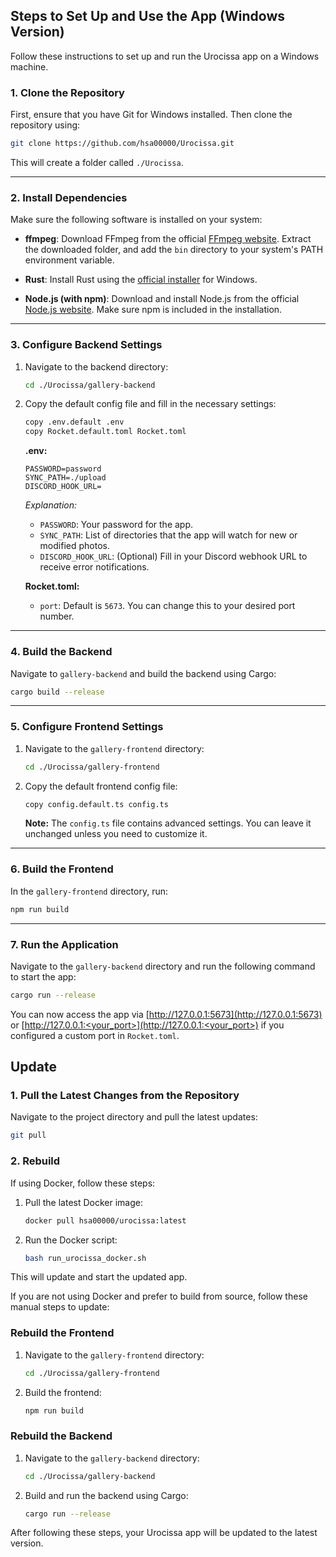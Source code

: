 ## Steps to Set Up and Use the App (Windows Version)

Follow these instructions to set up and run the Urocissa app on a Windows machine.

### 1. Clone the Repository

First, ensure that you have Git for Windows installed. Then clone the repository using:

```bash
git clone https://github.com/hsa00000/Urocissa.git
```

This will create a folder called `./Urocissa`.

---

### 2. Install Dependencies

Make sure the following software is installed on your system:

- **ffmpeg**: Download FFmpeg from the official [FFmpeg website](https://ffmpeg.org/download.html). Extract the downloaded folder, and add the `bin` directory to your system's PATH environment variable.

- **Rust**: Install Rust using the [official installer](https://www.rust-lang.org/tools/install) for Windows.

- **Node.js (with npm)**: Download and install Node.js from the official [Node.js website](https://nodejs.org). Make sure npm is included in the installation.

---

### 3. Configure Backend Settings

1. Navigate to the backend directory:

   ```bash
   cd ./Urocissa/gallery-backend
   ```

2. Copy the default config file and fill in the necessary settings:

   ```bash
   copy .env.default .env
   copy Rocket.default.toml Rocket.toml
   ```

   **.env:**

   ```env
   PASSWORD=password
   SYNC_PATH=./upload
   DISCORD_HOOK_URL=
   ```

   _Explanation:_

   - `PASSWORD`: Your password for the app.
   - `SYNC_PATH`: List of directories that the app will watch for new or modified photos.
   - `DISCORD_HOOK_URL`: (Optional) Fill in your Discord webhook URL to receive error notifications.

   **Rocket.toml:**

   - `port`: Default is `5673`. You can change this to your desired port number.

---

### 4. Build the Backend

Navigate to `gallery-backend` and build the backend using Cargo:

```bash
cargo build --release
```

---

### 5. Configure Frontend Settings

1. Navigate to the `gallery-frontend` directory:

   ```bash
   cd ./Urocissa/gallery-frontend
   ```

2. Copy the default frontend config file:

   ```bash
   copy config.default.ts config.ts
   ```

   **Note:** The `config.ts` file contains advanced settings. You can leave it unchanged unless you need to customize it.

---

### 6. Build the Frontend

In the `gallery-frontend` directory, run:

```bash
npm run build
```

---

### 7. Run the Application

Navigate to the `gallery-backend` directory and run the following command to start the app:

```bash
cargo run --release
```

You can now access the app via [http://127.0.0.1:5673](http://127.0.0.1:5673) or [http://127.0.0.1:<your_port>](http://127.0.0.1:<your_port>) if you configured a custom port in `Rocket.toml`.

## Update

### 1. Pull the Latest Changes from the Repository

Navigate to the project directory and pull the latest updates:

```bash
git pull
```

### 2. Rebuild

If using Docker, follow these steps:

1. Pull the latest Docker image:

   ```bash
   docker pull hsa00000/urocissa:latest
   ```

2. Run the Docker script:

   ```bash
   bash run_urocissa_docker.sh
   ```
This will update and start the updated app.

If you are not using Docker and prefer to build from source, follow these manual steps to update:

### Rebuild the Frontend

1. Navigate to the `gallery-frontend` directory:

   ```bash
   cd ./Urocissa/gallery-frontend
   ```

2. Build the frontend:

   ```bash
   npm run build
   ```

### Rebuild the Backend

1. Navigate to the `gallery-backend` directory:

   ```bash
   cd ./Urocissa/gallery-backend
   ```

2. Build and run the backend using Cargo:

   ```bash
   cargo run --release
   ```

After following these steps, your Urocissa app will be updated to the latest version.
